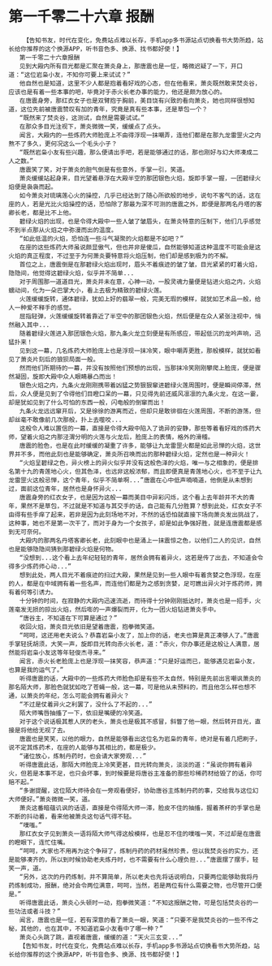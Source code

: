 # 第一千零二十六章 报酬
        【告知书友，时代在变化，免费站点难以长存，手机app多书源站点切换看书大势所趋，站长给你推荐的这个换源APP，听书音色多、换源、找书都好使！】
       第一千零二十六章报酬
       见到大殿内所有目光都是汇聚在萧炎身上，那唐震也是一怔，略微迟疑了一下，开口道：“这位岩枭小友，不知你可要上来试试？”
       他自然也是知道，这里不少人都是抱着看好戏的心态，但在他看来，萧炎既然敢来焚炎谷，应该也是有着一些本事的吧，毕竟对于赤火长老办事的能力，他还是颇为放心的。
       在唐震身旁，那红衣女子也是双臂抱于胸前，美目饶有兴致的看向萧炎，她也同样很想知道，这位先前被唐震赞叹有加的青年，究竟是真有些本事，还是草包一个？
       “既然来了焚炎谷，这测试，自然是需要试试。”
       在那众多目光注视下，萧炎微微一笑，缓缓点了点头。
       闻言，大殿内的一些炼药大师脸庞上不由得浮现一抹嘲弄，连他们都是在那九龙雷罡火之内熬不了多久，更何况这么一个毛头小子？
       “既然岩枭小友有些兴趣，那么便请出手吧，若是能够通过的话，那也刚好与幻大师凑成二人之数。”
       唐震笑了笑，对于萧炎的胆气倒是有些意外，手掌一引，笑道。
       萧炎缓缓站起身来，目光望着悬浮在大殿半空的那团银色火焰，旋即手掌一握，一团碧绿火焰便是袅袅而起。
       如今萧炎对琉璃莲心火的操控，几乎已经达到了随心所欲般的地步，说句不客气的话，这在座的人，若是光比火焰操控的话，恐怕除了那最为深不可测的唐震之外，即便是那两名丹塔的客卿长老，都是比不上他。
       碧绿火焰的出现，也是令得大殿中一些人皱了皱眉头，在萧炎特意的压制下，他们几乎感觉不到半点那从火焰之中弥漫而出的温度。
       “如此低温的火焰，恐怕连一些斗气凝聚的火焰都是不如吧？”
       在座的这些炼药大师虽说颇显傲气，但也并非是傻瓜，自然能够知道这种温度不可能会是这火焰的真正程度，不过至于为何萧炎要特意将火焰压制，他们却是感到极为的不解。
       首位之上，唐震倒是在那碧绿火焰出现时，眉头不着痕迹的皱了皱，目光紧紧的盯着火焰，隐隐间，他觉得这碧绿火焰，似乎并不简单...
       对于周围那一道道目光，萧炎并未在意，心神一动，一股灵魂力量便是钻进火焰之内，火焰蠕动间，化为一朵巴掌大小，看上去极为精致的碧绿火莲。
       火莲缓缓旋转，通体碧绿，犹如上好的翡翠一般，完美无瑕的模样，就犹如艺术品一般，给人一种爱不释手的感觉。
       屈指轻弹，火莲缓缓旋转着靠近了半空中的那团银色火焰，然后便是在众人紧张注视中，悄然融入其中...
       随着碧绿火莲进入那团银色火焰，那九条火龙立刻便是有所感应，带起低沉的龙吟声响，迅猛扑来！
       见到这一幕，几名炼药大师脸庞上也是浮现一抹冷笑，眼中嘲弄更胜，那般模样，就犹如看见了萧炎片刻后的狼狈局面一般。
       然而他们所期待的一幕，并没有按照他们预想的出现，当那抹冷笑刚刚攀爬上脸庞，便是骤然凝固，旋即大殿中众人眼睛暴凸而出！
       银色火焰之内，九条火龙刚刚携带着凶猛之势狠狠窜进碧绿火莲周围时，便是瞬间停滞，然后，众人便是见到了令得他们目瞪口呆的一幕，只见得先前还威风凛凛的九条火龙，在这一霎，却是犹如见到了什么可怕的东西一般，闪电般的倒窜而出！
       九条火龙远远窜开后，又是徐徐的游离而近，但却只是敢徘徊在火莲周围，不断的游荡，但却丝毫不敢像前几次那般，扑上去噬咬...
       这般令人难以置信的一幕，直接是令得大殿中陷入了诡异的安静，那些等着看好戏的炼药大师，望着火焰之内那泾渭分明的火莲与火龙后，脸庞上的表情，格外的滑稽。
       唐震的脸色，也是在此时缓缓的凝重了许多，能够让九龙雷罡火都是如此忌惮的火焰，这世界并不多，而他此刻也是能够确定，萧炎所召唤而出的那种碧绿火焰，定然也是一种异火！
       “火焰呈碧绿之色，异火榜上的异火似乎并没有这般色泽的火焰，唯一与之相象的，便是排名第十九的青莲地心火，但其色泽，也远非这般浓郁，而且即便真是青莲地心火，也不至于让九龙雷罡火这般忌惮，这个青年，似乎不简单啊...”唐震在心中低声喃喃道，他倒是从未想到过，面前这位青年，居然也是身怀异火...
       唐震身旁的红衣女子，也是因为这般一幕而美目中异彩闪烁，这个看上去年龄并不大的青年，果然不是草包，不过就是不知道与其交手的话，自己能有几分胜算？想到此处，红衣女子不由得有些手痒了起来，若非是因为此刻场地不对，不然的话恐怕就直接下场向萧炎发出挑战了，这种事，她也不是第一次干了，而对于身为一个女孩子，却是如此争强好胜，就是连唐震都是感到无可奈何。
       大殿内的那两名丹塔客卿长老，此刻眼中也是涌上一抹震惊之色，以他们二人的见识，自然也是能够隐隐间猜到那碧绿火焰是何物。
       “没想到...这个看上去年纪轻轻的青年，居然会拥有着异火，这若是传了出去，不知道会令得多少炼药师心动...”
       想到此处，两人目光不着痕迹的扫过大殿，果然是见到一些人眼中有着贪婪之色浮现，在座的人，都是在中域拥有着一些名声，而连他们都是为之感到贪婪，足可瞧出异火对于炼药师，拥有着何等引诱力。
       十分钟的时间，在寂静的大殿内迅速流逝，而待得十分钟刚刚抵达时，萧炎也是一招手，火莲毫发无损的掠出火焰，然后嘭的一声爆裂而开，化为一团火焰钻进萧炎手中。
       “唐谷主，不知道在下可算是通过？”
       收回火焰，萧炎目光依旧是望着唐震，抱拳微笑道。
       “呵呵，这还用老夫说么？恭喜岩枭小友了，加上你的话，老夫也算是真正凑够人了。”唐震手掌轻抚胡须，大笑一声，旋即目光转向赤火长老，道：“赤火，你办事还是这般让人满意，居然能将岩枭小友这等年轻俊杰寻来。”
       闻言，赤火长老脸庞上也是浮现一抹笑容，恭声道：“只是好运而已，能够遇见岩枭小友，也算是我的运气了。”
       听得唐震的话，大殿中的一些炼药大师脸色却是有些不太自然，特别是先前出言嘲讽萧炎的那名陌大师，那脸色就犹如吃了苍蝇一般，这一幕，可是他从未预料的，而且他怎么样也想不通，以萧炎的年纪，怎么可能会拥有着异火？
       “不过是仗着异火之利罢了，没什么了不起的...”
       陌大师嘴唇抽搐了一下，依旧是嘴硬的冷笑道。
       对于这个说话极其惹人厌的老头，萧炎也是极其不感冒，斜瞥了他一眼，然后转开目光，直接是将他给无视了去。
       唐震也是笑笑，以他的眼力，自然是能够看出这位名为岩枭的青年，绝对是有着几把刷子，说不定其炼药术，在座的人能够与其相比的，都是极少。
       “诸位放心，炼制丹药时，也会请大家旁观...”
       听得唐震此话，那陌大师脸庞上冷笑更甚，目光转向萧炎，淡淡的道：“虽说你拥有着异火，但若是本事不足，也只会坏事，到时候要是将唐谷主准备的那些珍稀药材给毁了的话，你可赔不起。”
       “多谢提醒，这位陌大师待会在一旁观看便好，协助唐谷主炼制丹药的事，交给我与这位幻大师便好。”萧炎微微一笑，道。
       萧炎这番暗蕴讥讽的话语，直接是令得陌大师一滞，脸皮不住的抽搐，握着茶杯的手掌也是不断的抖动着，看来他被萧炎这句话气得不轻。
       “噗嗤。”
       那红衣女子见到萧炎一语将陌大师气得这般模样，也是忍不住的噗嗤一笑，不过却是在唐震的瞪眼下，连忙住嘴。
       “呵呵，大家也不用再为这个争辩了，炼制丹药的药材虽然珍贵，但以我焚炎谷的实力，还是能够凑齐的，所以到时候协助老夫炼丹时，也不需要有什么心理负担...”唐震摆了摆手，轻笑一声，道。
       “另外，这次的丹药炼制，并不算简单，所以老夫也先将话说明白，只要两位能够助我将丹药炼制成功，报酬，绝对会令两位满意，呵呵，当然，若是两位有什么需要之物，也尽管开口便是。”
       听得唐震此话，萧炎心头顿时一动，抱拳微笑道：“不知这报酬之物，可是包括焚炎谷的一些功法或者斗技？”
       闻言，唐震也是一怔，若有深意的看了萧炎一眼，笑道：“只要不是我焚炎谷的一些不传之秘，其他的，也在其中，不知道岩枭小友看中了哪一种？”
       萧炎心头跳了跳，直视着唐震，缓缓的道：“天火三玄变...”
       【告知书友，时代在变化，免费站点难以长存，手机app多书源站点切换看书大势所趋，站长给你推荐的这个换源APP，听书音色多、换源、找书都好使！】